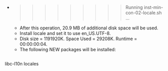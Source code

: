 * >>>>>>>>> Running inst-min-con-02-locale.sh ...
  * After this operation, 20.9 MB of additional disk space will be used.
  * Install locale and set it to use en_US.UTF-8.
  * Disk size = 1191920K. Space Used = 29208K. Runtime = 00:00:00:04.
  * The following NEW packages will be installed:
  ```bash
libc-l10n locales
  ```
